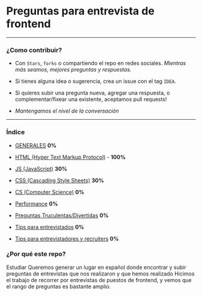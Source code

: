 # Preguntas para entrevista de frontend

----
### ¿Como contribuir?
- Con `Stars`, `forks` o compartiendo el repo en redes sociales. *Mientras más seamos, mejores preguntas y respuestas.*
- Si tienes alguna idea o sugerencia, crea un issue con el tag `IDEA`.
- Si quieres subir una pregunta nueva, agregar una respuesta, o complementar/fixear una existente, aceptamos pull requests!

- *Mantengamos el nivel de la conversación*
----

### Índice
- [GENERALES](./generales) **0%**
- [HTML (Hyper Text Markup Protocol)](./html) - **100%**
- [JS (JavaScript)](./js) **30%**
- [CSS (Cascading Style Sheets)](./css) **30%**
- [CS (Computer Science)](./cs) **0%**
- [Performance]('./performance') **0%**


- [Preguntas Truculentas/Divertidas]('./tricky') **0%**
- [Tips para entrevistados]('./tips_interviewees') **0%**
- [Tips para entrevistadores y recruiters]('./tips_interviewers_and_recruiters') **0%**


### ¿Por qué este repo?
Estudiar
Queremos generar un lugar en español donde encontrar y subir preguntas de entrevistas que nos realizaron y que hemos realizado
Hicimos el trabajo de recorrer por entrevistas de puestos de frontend, y vemos que el rango de preguntas es bastante amplio.
